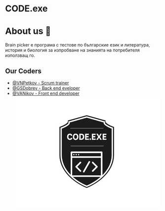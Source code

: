 # CODE.exe


# About us 👋
Brain picker е програма с тестове по българские eзик и литература, история и биология за изпробване на знанията на потребителя използващ го.
## Our Coders

- [@VNPetkov - Scrum trainer](https://www.github.com/V5kov8)
- [@GSDobrev - Back end eveloper](https://www.github.com/GSDobrev23)
- [@VANikov  - Front end developer](https://www.github.com/VANikov23)
![Logo](logo.jfif)
